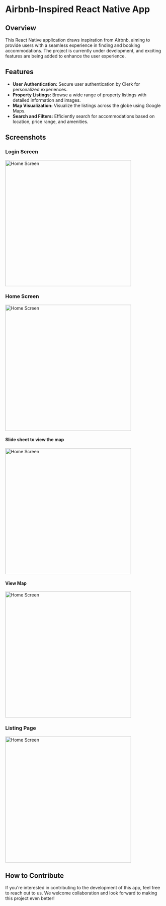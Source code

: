 # Airbnb-Inspired React Native App

## Overview

This React Native application draws inspiration from Airbnb, aiming to provide users with a seamless experience in finding and booking accommodations. The project is currently under development, and exciting features are being added to enhance the user experience.

## Features

- **User Authentication:** Secure user authentication by Clerk for personalized experiences.
- **Property Listings:** Browse a wide range of property listings with detailed information and images.
- **Map Visualization:** Visualize the listings across the globe using Google Maps.
- **Search and Filters:** Efficiently search for accommodations based on location, price range, and amenities.

## Screenshots

### Login Screen
<img src="images/home_screen.png](https://github.com/Ayush-2001-Dhanraj/airbnb-app/assets/51990367/a0cc8300-7428-462a-9387-285e6d72e083" alt="Home Screen" width="400"/>

### Home Screen
<img src="images/home_screen.png](https://github.com/Ayush-2001-Dhanraj/airbnb-app/assets/51990367/01f30e1e-5d43-4511-a96c-8efc70307cc9" alt="Home Screen" width="400"/>

#### Slide sheet to view the map
<img src="images/home_screen.png](https://github.com/Ayush-2001-Dhanraj/airbnb-app/assets/51990367/7016d72f-8fbd-406c-a796-1bb0f3174144" alt="Home Screen" width="400"/>

#### View Map
<img src="images/home_screen.png](https://github.com/Ayush-2001-Dhanraj/airbnb-app/assets/51990367/7e8198ce-8f32-4100-9045-a01357584926" alt="Home Screen" width="400"/>

### Listing Page
<img src="images/home_screen.png](https://github.com/Ayush-2001-Dhanraj/airbnb-app/assets/51990367/194901e1-db0e-4630-b12d-50e44777b593" alt="Home Screen" width="400"/>

## How to Contribute

If you're interested in contributing to the development of this app, feel free to reach out to us. We welcome collaboration and look forward to making this project even better!
